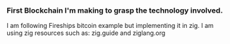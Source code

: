### First Blockchain I'm making to grasp the technology involved.
I am following Fireships bitcoin example but implementing it in zig.
I am using zig resources such as: zig.guide and ziglang.org